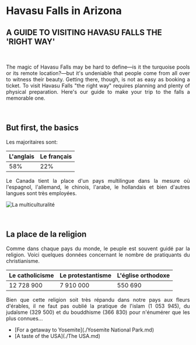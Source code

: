 # Havasu Falls in Arizona

## A GUIDE TO VISITING HAVASU FALLS THE 'RIGHT WAY'
&nbsp;

 <p align=justify> The magic of Havasu Falls may be hard to define—is it the turquoise pools or its remote location?—but it's undeniable that people come from all over to witness their beauty. Getting there, though, is not as easy as booking a ticket.
To visit Havasu Falls "the right way" requires planning and plenty of physical preparation. Here's our guide to make your trip to the falls a memorable one. </p> 
 
 &nbsp;
 
## But first, the basics 
 
<p> Les majoritaires sont: </p>

 L'anglais | Le français
 --------- | ----------
 58%       |    22%
 
<p align=justify> Le Canada tient la place d'un pays multilingue dans la mesure où l'espagnol, l'allemand, le chinois, l'arabe, le hollandais et bien d'autres langues sont très employées. </p>
 
 ![La multiculturalité](https://i.pinimg.com/564x/84/27/71/842771c5894b1bfd08f541f247407d0f.jpg)
 
 &nbsp;
 

## La place de la religion
 
 
 <p align=justify> Comme dans chaque pays du monde, le peuple est souvent guidé par la religion. Voici quelques données concernant le nombre de pratiquants du christianisme. </p>
 
 Le catholicisme | Le protestantisme | L'église orthodoxe 
 --------------  |   -------------   | ------------
 12 728 900      | 7 910 000         | 550 690
 

<p align=justify>Bien que cette religion soit très répandu dans notre pays aux fleurs d'érables, il ne faut pas oublié la pratique de l'islam (1 053 945), du judaïsme (329 500) et du bouddhisme (366 830) pour n'énumérer que les plus connues... </p>


* [For a getaway to Yosemite](./Yosemite National Park.md)
* [A taste of the USA](./The USA.md)
